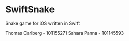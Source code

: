 # SwiftSnake
Snake game for iOS written in Swift

Thomas Carlberg - 101155271
Sahara Panna - 101145593
